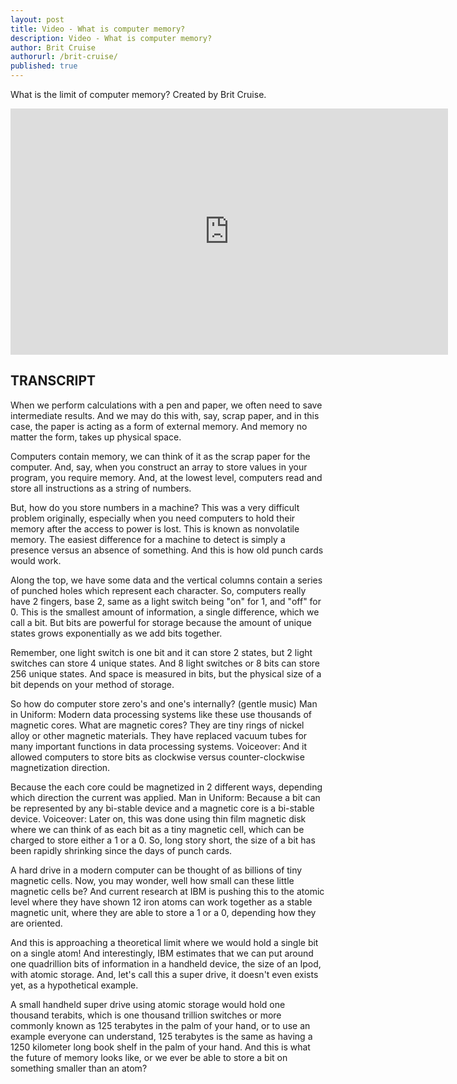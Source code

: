 ```yaml
---
layout: post
title: Video - What is computer memory?
description: Video - What is computer memory?
author: Brit Cruise
authorurl: /brit-cruise/
published: true
---
```


<p>What is the limit of computer memory? Created by Brit Cruise.</p>

<center><iframe width="700" height="394" src="https://www.youtube.com/embed/h6YWCuuJVj4" frameborder="0" allowfullscreen></iframe></center>

<h2>TRANSCRIPT</h2>

When we perform calculations with a pen and paper, we often need to save intermediate results. And we may do this with, say, scrap paper, and in this case, the paper is acting as a form of external memory. And memory no matter the form, takes up physical space. 

Computers contain memory, we can think of it as the scrap paper for the computer. And, say, when you construct an array to store values in your program, you require memory. And, at the lowest level, computers read and store all instructions as a string of numbers. 

But, how do you store numbers in a machine? This was a very difficult problem originally, especially when you need computers to hold their memory after the access to power is lost. This is known as nonvolatile memory. The easiest difference for a machine to detect is simply a presence versus an absence of something. And this is how old punch cards would work. 

Along the top, we have some data and the vertical columns contain a series of punched holes which represent each character. So, computers really have 2 fingers, base 2, same as a light switch being "on" for 1, and "off" for 0. This is the smallest amount of information, a single difference, which we call a bit. But bits are powerful for storage because the amount of unique states grows exponentially as we add bits together. 

Remember, one light switch is one bit and it can store 2 states, but 2 light switches can store 4 unique states. And 8 light switches or 8 bits can store 256 unique states. And space is measured in bits, but the physical size of a bit depends on your method of storage. 

So how do computer store zero's and one's internally? (gentle music) Man in Uniform: Modern data processing systems like these use thousands of magnetic cores. What are magnetic cores? They are tiny rings of nickel alloy or other magnetic materials. They have replaced vacuum tubes for many important functions in data processing systems. Voiceover: And it allowed computers to store bits as clockwise versus counter-clockwise magnetization direction. 

Because the each core could be magnetized in 2 different ways, depending which direction the current was applied. Man in Uniform: Because a bit can be represented by any bi-stable device and a magnetic core is a bi-stable device. Voiceover: Later on, this was done using thin film magnetic disk where we can think of as each bit as a tiny magnetic cell, which can be charged to store either a 1 or a 0. So, long story short, the size of a bit has been rapidly shrinking since the days of punch cards. 

A hard drive in a modern computer can be thought of as billions of tiny magnetic cells. Now, you may wonder, well how small can these little magnetic cells be? And current research at IBM is pushing this to the atomic level where they have shown 12 iron atoms can work together as a stable magnetic unit, where they are able to store a 1 or a 0, depending how they are oriented. 

And this is approaching a theoretical limit where we would hold a single bit on a single atom! And interestingly, IBM estimates that we can put around one quadrillion bits of information in a handheld device, the size of an Ipod, with atomic storage. And, let's call this a super drive, it doesn't even exists yet, as a hypothetical example. 

A small handheld super drive using atomic storage would hold one thousand terabits, which is one thousand trillion switches or more commonly known as 125 terabytes in the palm of your hand, or to use an example everyone can understand, 125 terabytes is the same as having a 1250 kilometer long book shelf in the palm of your hand. And this is what the future of memory looks like, or we ever be able to store a bit on something smaller than an atom?
